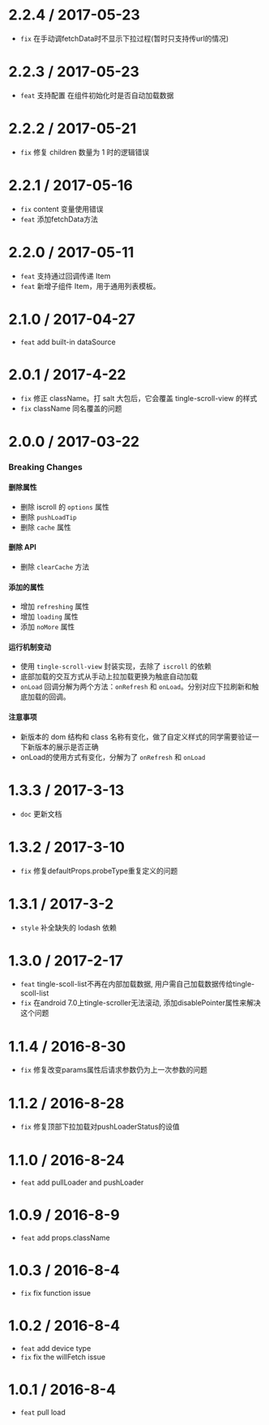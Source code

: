 2.2.4 / 2017-05-23
==============
* `fix` 在手动调fetchData时不显示下拉过程(暂时只支持传url的情况)

2.2.3 / 2017-05-23
==============
* `feat` 支持配置 在组件初始化时是否自动加载数据

2.2.2 / 2017-05-21
==============
* `fix` 修复 children 数量为 1 时的逻辑错误

2.2.1 / 2017-05-16
===============
* `fix` content 变量使用错误
* `feat` 添加fetchData方法

2.2.0 / 2017-05-11
===============
* `feat` 支持通过回调传递 Item
* `feat` 新增子组件 Item，用于通用列表模板。

2.1.0 / 2017-04-27
================
* `feat` add built-in dataSource 

2.0.1 / 2017-4-22
=================
* `fix` 修正 className。打 salt 大包后，它会覆盖 tingle-scroll-view 的样式
* `fix` className 同名覆盖的问题

2.0.0 / 2017-03-22
=================

### Breaking Changes

#### 删除属性

* 删除 iscroll 的 `options` 属性
* 删除 `pushLoadTip`
* 删除 `cache` 属性

#### 删除 API

* 删除 `clearCache` 方法

#### 添加的属性

* 增加 `refreshing` 属性
* 增加 `loading` 属性
* 添加 `noMore` 属性

#### 运行机制变动

* 使用 `tingle-scroll-view` 封装实现，去除了 `iscroll` 的依赖
* 底部加载的交互方式从手动上拉加载更换为触底自动加载
* `onLoad` 回调分解为两个方法：`onRefresh` 和 `onLoad`。分别对应下拉刷新和触底加载的回调。

#### 注意事项

* 新版本的 dom 结构和 class 名称有变化，做了自定义样式的同学需要验证一下新版本的展示是否正确
* onLoad的使用方式有变化，分解为了 `onRefresh` 和 `onLoad`

1.3.3 / 2017-3-13
==================
* `doc` 更新文档

1.3.2 / 2017-3-10
==================
* `fix` 修复defaultProps.probeType重复定义的问题


1.3.1 / 2017-3-2
==================
* `style` 补全缺失的 lodash 依赖


1.3.0 / 2017-2-17
==================
* `feat` tingle-scoll-list不再在内部加载数据, 用户需自己加载数据传给tingle-scoll-list
* `fix` 在android 7.0上tingle-scroller无法滚动, 添加disablePointer属性来解决这个问题



1.1.4 / 2016-8-30
==================
* `fix` 修复改变params属性后请求参数仍为上一次参数的问题



1.1.2 / 2016-8-28
==================
* `fix` 修复顶部下拉加载对pushLoaderStatus的设值


1.1.0 / 2016-8-24
==================
* `feat` add pullLoader and pushLoader

1.0.9 / 2016-8-9
==================
* `feat` add props.className

1.0.3 / 2016-8-4
==================
* `fix` fix function issue

1.0.2 / 2016-8-4
==================
* `feat` add device type
* `fix` fix the willFetch issue


1.0.1 / 2016-8-4
==================
* `feat` pull load

